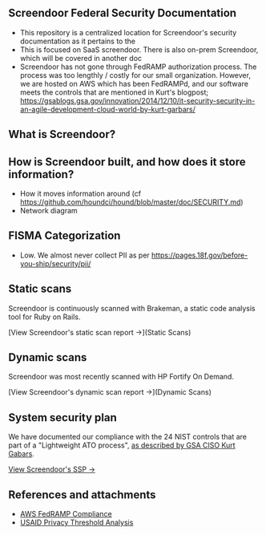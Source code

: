 Screendoor Federal Security Documentation
----

- This repository is a centralized location for Screendoor's security documentation as it pertains to the
- This is focused on SaaS screendoor. There is also on-prem Screendoor, which will be covered in another doc
- Screendoor has not gone through FedRAMP authorization process. The process was too lengthly / costly for our small organization. However, we are hosted on AWS which has been FedRAMPd, and our software meets the controls that are mentioned in Kurt's blogpost; https://gsablogs.gsa.gov/innovation/2014/12/10/it-security-security-in-an-agile-development-cloud-world-by-kurt-garbars/

## What is Screendoor?


## How is Screendoor built, and how does it store information?

- How it moves information around (cf https://github.com/houndci/hound/blob/master/doc/SECURITY.md)
- Network diagram

## FISMA Categorization

- Low. We almost never collect PII as per https://pages.18f.gov/before-you-ship/security/pii/

## Static scans

Screendoor is continuously scanned with Brakeman, a static code analysis tool for Ruby on Rails.

[View Screendoor's static scan report &rarr;](Static Scans)

## Dynamic scans

Screendoor was most recently scanned with HP Fortify On Demand.

[View Screendoor's dynamic scan report &rarr;](Dynamic Scans)

## System security plan

We have documented our compliance with the 24 NIST controls that are part of a "Lightweight ATO process", [as described by GSA CISO Kurt Gabars](https://gsablogs.gsa.gov/innovation/2014/12/10/it-security-security-in-an-agile-development-cloud-world-by-kurt-garbars/).

[View Screendoor's SSP &rarr;](SSP)

## References and attachments

- [AWS FedRAMP Compliance](https://aws.amazon.com/compliance/fedramp/)
- [USAID Privacy Threshold Analysis](USAID_PTA.pdf)
